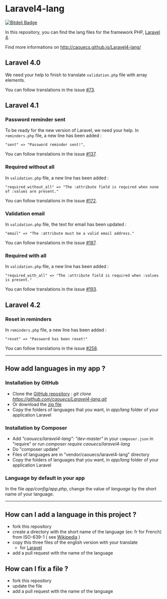 Laravel4-lang
=============
[![Bitdeli Badge](https://d2weczhvl823v0.cloudfront.net/caouecs/laravel4-lang/trend.png)](https://bitdeli.com/free "Bitdeli Badge")

In this repository, you can find the lang files for the framework PHP, [Laravel 4](http://www.laravel.com).

Find more informations on http://caouecs.github.io/Laravel4-lang/


Laravel 4.0
---

We need your help to finish to translate `validation.php` file with array elements.

You can follow translations in the issue [#73](https://github.com/caouecs/Laravel4-lang/issues/73).

Laravel 4.1
---

### Password reminder sent

To be ready for the new version of Laravel, we need your help. In `reminders.php` file, a new line has been added :

    "sent" => "Password reminder sent!",

You can follow translations in the issue [#137](https://github.com/caouecs/Laravel4-lang/issues/137).

### Required without all

In `validation.php` file, a new line has been added :

    "required_without_all" => "The :attribute field is required when none of :values are present."

You can follow translations in the issue [#172](https://github.com/caouecs/Laravel4-lang/issues/172).

### Validation email

In `validation.php` file, the text for email has been updated :

    "email" => "The :attribute must be a valid email address."

You can follow translations in the issue [#187](https://github.com/caouecs/Laravel4-lang/issues/187).

### Required with all

In `validation.php` file, a new line has been added :

    "required_with_all" => "The :attribute field is required when :values is present."

You can follow translations in the issue [#193](https://github.com/caouecs/Laravel4-lang/issues/193).

Laravel 4.2
---

### Reset in reminders

In `reminders.php` file, a new line has been added :

    "reset" => "Password has been reset!"

You can follow translations in the issue [#258](https://github.com/caouecs/Laravel4-lang/issues/258).

---

How add languages in my app ?
---

### Installation by GitHub

 * Clone the [GitHub repository](https://github.com/caouecs/Laravel4-lang/) : *git clone https://github.com/caouecs/Laravel4-lang.git*
 * Or download the [zip file](https://github.com/caouecs/Laravel4-lang/archive/master.zip)
 * Copy the folders of languages that you want, in *app/lang* folder of your application Laravel


### Installation by Composer

 * Add *"caouecs/laravel4-lang": "dev-master"* in your `composer.json` in "require" or run *composer require caouecs/laravel4-lang*
 * Do "composer update"
 * Files of languages are in "vendor/caouecs/laravel4-lang" directory
 * Copy the folders of languages that you want, in *app/lang* folder of your application Laravel


### Language by default in your app

In the file *app/config/app.php*, change the value of *language* by the short name of your language.

---

How can I add a language in this project ?
---

* fork this repository
* create a directory with the short name of the language (ex: fr for French) from ISO-639-1 ( see [Wikipedia](https://en.wikipedia.org/wiki/List_of_ISO_639-1_codes) )
* copy this three files of the english version with your translate
    * for [Laravel](https://github.com/laravel/laravel/tree/master/app/lang/en)
* add a pull request with the name of the language


How can I fix a file ?
---

* fork this repository
* update the file
* add a pull request with the name of the language
